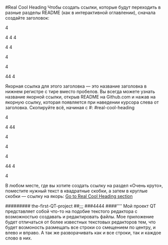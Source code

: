 #Real Cool Heading
Чтобы создать ссылки, которые будут переходить в разные разделы README (как в интерактивной оглавлении), сначала создайте заголовок:


4

4
4
4

4
4


4


4

44
4

Якорная ссылка для этого заголовка — это название заголовка в нижнем регистре с тире вместо пробелов. Вы всегда можете узнать название якорной ссылки, открыв README на Github.com и нажав на якорную ссылку, которая появляется при наведении курсора слева от заголовка. Скопируйте всё, начиная с #:
#real-cool-heading

4

4
44


4

4

4

44
4

4

В любом месте, где вы хотите создать ссылку на раздел «Очень круто», поместите нужный текст в квадратные скобки, а затем в круглые скобки — ссылку на якорь:
[Go to Real Cool Heading section](#real-cool-heading)

######### the-first-QT-project
##;;;
###4444
####''''
Мой проект QT представляет собой что-то на подобие текстого редактора с возможностью создавать и редактировать файлы.
Мое приложение будет отличаться от более известных текстовых редакторов тем, что будет возмоность размещать все строки со смещением по центру, и влево и вправо.
А так же разворачивать как и все строки, так и каждое слово в них.


